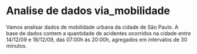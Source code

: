 # Analise de dados via_mobilidade
Vamos analisar dados de mobilidade urbana da cidade de São Paulo. A base de dados contem a quantidade de acidentes ocorridos na cidade entre 14/12/09 e 18/12/09, das 07:00h ás 20:00h, agregados em intervalos de 30 minutos.
